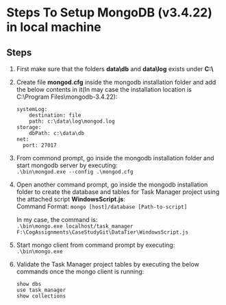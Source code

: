 # Steps To Setup MongoDB (v3.4.22) in local machine

## Steps
1. First make sure that the folders **data\db** and **data\log** exists under **C:\\**  
2. Create file **mongod.cfg** inside the mongodb installation folder and add the below contents in it(In may case the installation location is C:\Program Files\mongodb-3.4.22):  
    ```
    systemLog:
        destination: file
        path: c:\data\log\mongod.log
    storage:
        dbPath: c:\data\db
    net:
      port: 27017
    ```
    
3. From commond prompt, go inside the mongodb installation folder and start mongodb server by executing:  
   `.\bin\mongod.exe --config .\mongod.cfg`  

4. Open another command prompt, go inside the mongodb installation folder to create the database and tables for Task Manager project using the attached script **WindowsScript.js**:  
   Command Format: `mongo [host]/database [Path-to-script]`

   In my case, the command is:  
   `.\bin\mongo.exe localhost/task_manager F:\CogAssignments\CaseStudyGit\DataTier\WindowsScript.js`

5. Start mongo client from command prompt by executing:  
   `.\bin\mongo.exe`

6. Validate the Task Manager project tables by executing the below commands once the mongo client is running: 

   ```
   show dbs
   use task_manager
   show collections
   ```
